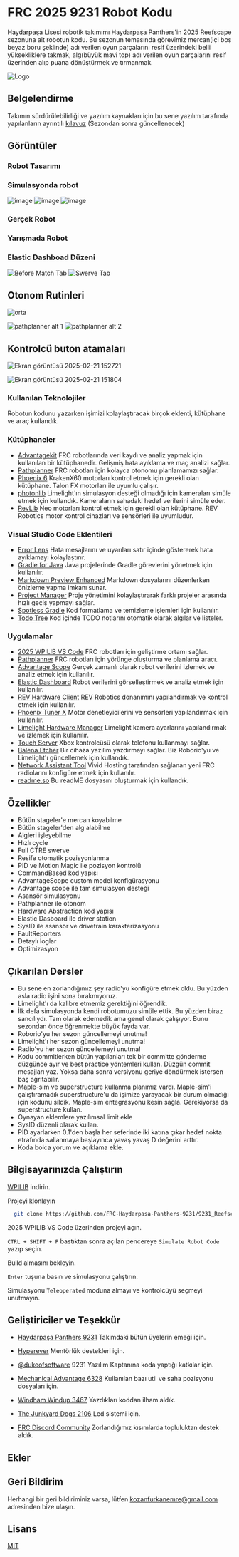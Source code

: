 
# FRC 2025 9231 Robot Kodu
Haydarpaşa Lisesi robotik takımımı Haydarpaşa Panthers'in 2025 Reefscape sezonuna ait robotun kodu. Bu sezonun temasında görevimiz mercan(içi boş beyaz boru şeklinde) adı verilen oyun parçalarını resif üzerindeki belli yüksekliklere takmak, alg(büyük mavi top) adı verilen oyun parçalarını resif üzerinden alıp puana dönüştürmek ve tırmanmak. 

![Logo](https://avatars.githubusercontent.com/u/162712686?s=100&u=d0ea36e11b59c011f9e8804e3c5b683a33d4264f&v=4)

    
## Belgelendirme
Takımın sürdürülebilirliği ve yazılım kaynakları için bu sene yazılım tarafında yapılanların ayrıntılı [kılavuz](https://panthers.gitbook.io/9231-2025-code-docs) (Sezondan sonra güncellenecek)

  
## Görüntüler

### Robot Tasarımı

### Simulasyonda robot
![image](https://github.com/user-attachments/assets/7d6e08bd-92d8-45e8-95bc-6fcc27f0f2c8)
![image](https://github.com/user-attachments/assets/cf000522-b030-4235-876c-22eb2e3ed484)
![image](https://github.com/user-attachments/assets/51f560ca-551e-48b0-842b-a55ecdbf6045)

### Gerçek Robot

### Yarışmada Robot

### Elastic Dashboad Düzeni
![Before Match Tab](https://github.com/user-attachments/assets/e45ff02e-104b-4563-aef9-d41961ba1425)
![Swerve Tab](https://github.com/user-attachments/assets/205b8996-3c8c-4681-b72d-03aa8845add2)

## Otonom Rutinleri
![orta](https://github.com/user-attachments/assets/d47e606b-d41b-4c49-a6e0-c9256e084c11)

![pathplanner alt 1](https://github.com/user-attachments/assets/406d699c-0abb-4c40-b3be-3f91df35211b)
![pathplanner alt 2](https://github.com/user-attachments/assets/52d8692b-98cb-445f-a8f3-e28d3af012c7)


## Kontrolcü buton atamaları
![Ekran görüntüsü 2025-02-21 152721](https://github.com/user-attachments/assets/317b7b02-db9b-4021-b739-cff0892aff6d)

![Ekran görüntüsü 2025-02-21 151804](https://github.com/user-attachments/assets/76246d18-a196-4d4c-ba33-2ca589c7066c)


### Kullanılan Teknolojiler
Robotun kodunu yazarken işimizi kolaylaştıracak birçok eklenti, kütüphane ve araç kullandık.  
### Kütüphaneler
- [Advantagekit](https://docs.advantagekit.org) FRC robotlarında veri kaydı ve analiz yapmak için kullanılan bir kütüphanedir. Gelişmiş hata ayıklama ve maç analizi sağlar.
- [Pathplanner](https://pathplanner.dev) FRC robotları için kolayca otonomu planlamamızı sağlar.
- [Phoenix 6](https://v6.docs.ctr-electronics.com/en/latest/index.html) KrakenX60 motorları kontrol etmek için gerekli olan kütüphane. Talon FX motorları ile uyumlu çalışır.
- [photonlib](https://docs.photonvision.org/en/latest/index.html) Limelight'ın simulasyon desteği olmadığı için kameraları simüle etmek için kullandık. Kameraların sahadaki hedef verilerini simüle eder.
- [RevLib](https://docs.revrobotics.com/revlib) Neo motorları kontrol etmek için gerekli olan kütüphane. REV Robotics motor kontrol cihazları ve sensörleri ile uyumludur.

### Visual Studio Code Eklentileri
- [Error Lens](https://marketplace.visualstudio.com/items?itemName=usernamehw.errorlens) Hata mesajlarını ve uyarıları satır içinde göstererek hata ayıklamayı kolaylaştırır.
- [Gradle for Java](https://marketplace.visualstudio.com/items?itemName=vscjava.vscode-gradle) Java projelerinde Gradle görevlerini yönetmek için kullanılır.
- [Markdown Preview Enhanced](https://marketplace.visualstudio.com/items?itemName=shd101wyy.markdown-preview-enhanced) Markdown dosyalarını düzenlerken önizleme yapma imkanı sunar.
- [Project Manager](https://marketplace.visualstudio.com/items?itemName=alefragnani.project-manager) Proje yönetimini kolaylaştırarak farklı projeler arasında hızlı geçiş yapmayı sağlar.
- [Spotless Gradle](https://marketplace.visualstudio.com/items?itemName=richardwillis.vscode-spotless-gradle) Kod formatlama ve temizleme işlemleri için kullanılır.
- [Todo Tree](https://marketplace.visualstudio.com/items?itemName=Gruntfuggly.todo-tree) Kod içinde TODO notlarını otomatik olarak algılar ve listeler.

### Uygulamalar
- [2025 WPILIB VS Code](https://github.com/wpilibsuite/allwpilib) FRC robotları için geliştirme ortamı sağlar.
- [Pathplanner](https://github.com/mjansen4857/pathplanner) FRC robotları için yörünge oluşturma ve planlama aracı.
- [Advantage Scope](https://docs.advantagescope.org) Gerçek zamanlı olarak robot verilerini izlemek ve analiz etmek için kullanılır.
- [Elastic Dashboard](https://frc-elastic.gitbook.io/docs) Robot verilerini görselleştirmek ve analiz etmek için kullanılır.
- [REV Hardware Client](https://www.revrobotics.com/rev-hardware-client/) REV Robotics donanımını yapılandırmak ve kontrol etmek için kullanılır.
- [Phoenix Tuner X](https://v6.docs.ctr-electronics.com/en/stable/software/tuner-x.html) Motor denetleyicilerini ve sensörleri yapılandırmak için kullanılır.
- [Limelight Hardware Manager](https://www.limelightvision.io/) Limelight kamera ayarlarını yapılandırmak ve izlemek için kullanılır.
- [Touch Server](https://github.com/62Bytes/Touch-Server) Xbox kontrolcüsü olarak telefonu kullanmayı sağlar.
- [Balena Etcher](https://etcher.balena.io/) Bir cihaza yazılım yazdırmayı sağlar. Biz Roborio'yu ve Limelight'ı güncellemek için kullandık.
- [Network Assistant Tool](https://frc-radio.vivid-hosting.net/overview/programming-your-radio-at-home/network-assistant-tool) Vivid Hosting tarafından sağlanan yeni FRC radiolarını konfigüre etmek için kullanılır.
- [readme.so](https://readme.so/) Bu readME dosyasını oluşturmak için kullandık.

## Özellikler
- Bütün stageler'e mercan koyabilme
- Bütün stageler'den alg alabilme
- Algleri işleyebilme
- Hızlı cycle
- Full CTRE swerve
- Resife otomatik pozisyonlanma
- PID ve Motion Magic ile pozisyon kontrolü
- CommandBased kod yapısı
- AdvantageScope custom model konfigürasyonu
- Advantage scope ile tam simulasyon desteği
- Asansör simulasyonu
- Pathplanner ile otonom
- Hardware Abstraction kod yapısı
- Elastic Dasboard ile driver station
- SysID ile asansör ve drivetrain karakterizasyonu
- FaultReporters
- Detaylı loglar 
- Optimizasyon


  
## Çıkarılan Dersler

- Bu sene en zorlandığımız şey radio'yu konfigüre etmek oldu. Bu yüzden asla radio işini sona bırakmıyoruz.
- Limelight'ı da kalibre etmemiz gerektiğini öğrendik.
- İlk defa simulasyonda kendi robotumuzu simüle ettik. Bu yüzden biraz sancılıydı. Tam olarak edemedik ama genel olarak çalışıyor. Bunu sezondan önce öğrenmekte büyük fayda var.
- Roborio'yu her sezon güncellemeyi unutma!
- Limelight'ı her sezon güncellemeyi unutma!
- Radio'yu her sezon güncellemeyi unutma!
- Kodu commitlerken bütün yapılanları tek bir committe gönderme düzgünce ayır ve best practice yöntemleri kullan. Düzgün commit mesajları yaz. Yoksa daha sonra versiyonu geriye döndürmek istersen baş ağrıtabilir.
- Maple-sim ve superstructure kullanma planımız vardı. Maple-sim'i çalıştıramadık superstructure'u da işimize yarayacak bir durum olmadığı için kodunu sildik. Maple-sim entegrasyonu kesin sağla. Gerekiyorsa da superstructure kullan.
- Oynayan eklemlere yazılımsal limit ekle
- SysID düzenli olarak kullan.
- PID ayarlarken 0.1'den başla her seferinde iki katına çıkar hedef nokta etrafında sallanmaya başlayınca yavaş yavaş D değerini arttır.
- Koda bolca yorum ve açıklama ekle. 

  
## Bilgisayarınızda Çalıştırın

[WPILIB](https://docs.wpilib.org/en/stable/docs/zero-to-robot/step-2/wpilib-setup.html) indirin.

Projeyi klonlayın

```bash
  git clone https://github.com/FRC-Haydarpasa-Panthers-9231/9231_Reefscape_2025_RobotCode.git
```

2025 WPILIB VS Code üzerinden projeyi açın.

`CTRL + SHIFT + P` bastıktan sonra açılan pencereye `Simulate Robot Code` yazıp seçin.

Build almasını bekleyin.

`Enter` tuşuna basın ve simulasyonu çalıştırın.

 Simulasyonu `Teleoperated` moduna almayı ve kontrolcüyü seçmeyi unutmayın.







  
## Geliştiriciler ve Teşekkür

- [Haydarpaşa Panthers 9231](https://team9231.com) Takımdaki bütün üyelerin emeği için.

- [Hyperever](https://hyperever.com) Mentörlük destekleri için.

- [@dukeofsoftware](https://www.github.com/dukeofsoftware) 9231 Yazılım Kaptanına koda yaptığı katkılar için.

- [Mechanical Advantage 6328](https://github.com/mechanical-advantage) Kullanılan bazı util ve saha pozisyonu dosyaları için.

- [Windham Windup 3467](https://github.com/WHS-FRC-3467) Yazdıkları koddan ilham aldık.

- [The Junkyard Dogs 2106](https://www.team2106.org/) Led sistemi için.

- [FRC Discord Community](https://discord.gg/frc) Zorlandığımız kısımlarda topluluktan destek aldık.
## Ekler



  
## Geri Bildirim

Herhangi bir geri bildiriminiz varsa, lütfen kozanfurkanemre@gmail.com adresinden bize ulaşın.

  
## Lisans

[MIT](https://choosealicense.com/licenses/mit/)

  
